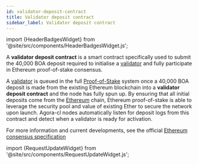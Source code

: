 ```yaml
---
id: validator-deposit-contract
title: Validator deposit contract
sidebar_label: Validator deposit contract
---
```


import {HeaderBadgesWidget} from '@site/src/components/HeaderBadgesWidget.js';

<HeaderBadgesWidget />

A **validator deposit contract** is a smart contract specifically used to submit the 40,000 BOA deposit required to initialise a [validator](validator-clients.md) and fully participate in Ethereum proof-of-stake consensus.

A [validator](validator-clients.md) is queued in the full [Proof-of-Stake](/docs/terminology#proof-of-stake-pos) system once a 40,000 BOA deposit is made from the existing Ethereum blockchain into a **validator deposit contract** and the node has fully spun up. By ensuring that all initial deposits come from the [Ethereum](/docs/terminology#eth1) chain, Ethereum proof-of-stake is able to leverage the security pool and value of existing Ether to secure the network upon launch. Agora-cl nodes automatically listen for deposit logs from this contract and detect when a validator is ready for activation.

For more information and current developments, see the official [Ethereum consensus specification](https://github.com/ethereum/consensus-specs)

import {RequestUpdateWidget} from '@site/src/components/RequestUpdateWidget.js';

<RequestUpdateWidget />
